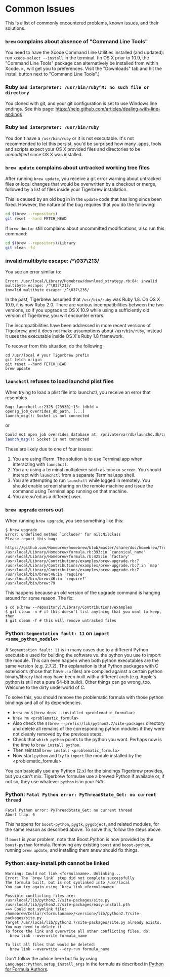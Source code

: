 # Common Issues
This is a list of commonly encountered problems, known issues, and their solutions.

### `brew` complains about absence of "Command Line Tools"
You need to have the Xcode Command Line Utilities installed (and updated): run `xcode-select --install` in the terminal.
(In OS X prior to 10.9, the "Command Line Tools" package can alternatively be installed from within Xcode. `⌘,` will get you to preferences. Visit the "Downloads" tab and hit the install button next to "Command Line Tools".)

### Ruby `bad interpreter: /usr/bin/ruby^M: no such file or directory`
You cloned with git, and your git configuration is set to use Windows line endings. See this page: https://help.github.com/articles/dealing-with-line-endings


### Ruby `bad interpreter: /usr/bin/ruby`
You don't have a `/usr/bin/ruby` or it is not executable. It's not recommended to let this persist, you'd be surprised how many .apps, tools and scripts expect your OS X provided files and directories to be *unmodified* since OS X was installed.

### `brew update` complains about untracked working tree files
After running `brew update`, you receive a git error warning about untracked files or local changes that would be overwritten by a checkout or merge, followed by a list of files inside your Tigerbrew installation.

This is caused by an old bug in in the `update` code that has long since been fixed. However, the nature of the bug requires that you do the following:

```bash
cd $(brew --repository)
git reset --hard FETCH_HEAD
```
If `brew doctor` still complains about uncommitted modifications, also run this command:
```bash
cd $(brew --repository)/Library
git clean -fd
```

### invalid multibyte escape: /^\037\213/

You see an error similar to:

```
Error: /usr/local/Library/Homebrew/download_strategy.rb:84: invalid multibyte escape: /^\037\213/
invalid multibyte escape: /^\037\235/
```

In the past, Tigerbrew assumed that `/usr/bin/ruby` was Ruby 1.8. On OS X 10.9, it is now Ruby 2.0. There are various incompatibilities between the two versions, so if you upgrade to OS X 10.9 while using a sufficiently old version of Tigerbrew, you will encounter errors.

The incompatibilities have been addressed in more recent versions of Tigerbrew, and it does not make assumptions about `/usr/bin/ruby`, instead it uses the executable inside OS X's Ruby 1.8 framework.

To recover from this situation, do the following:

```
cd /usr/local # your Tigerbrew prefix
git fetch origin
git reset --hard FETCH_HEAD
brew update
```

### `launchctl` refuses to load launchd plist files
When trying to load a plist file into launchctl, you receive an error that resembles

```
Bug: launchctl.c:2325 (23930):13: (dbfd = open(g_job_overrides_db_path, [...]
launch_msg(): Socket is not connected
```
or

```bash
Could not open job overrides database at: /private/var/db/launchd.db/com.apple.launchd/overrides.plist: 13: Permission denied
launch_msg(): Socket is not connected
```

These are likely due to one of four issues:

1. You are using iTerm. The solution is to use Terminal.app when interacting with `launchctl`.
2. You are using a terminal multiplexer such as `tmux` or `screen`. You should interact with `launchctl` from a separate Terminal.app shell.
3. You are attempting to run `launchctl` while logged in remotely.  You should enable screen sharing on the remote machine and issue the command using Terminal.app running on that machine.
4. You are su'ed as a different user.

### `brew upgrade` errors out
When running `brew upgrade`, you see something like this:
```text
$ brew upgrade
Error: undefined method `include?' for nil:NilClass
Please report this bug:
    https://github.com/Homebrew/homebrew/blob/master/share/doc/homebrew/Troubleshooting.md
/usr/local/Library/Homebrew/formula.rb:393:in `canonical_name'
/usr/local/Library/Homebrew/formula.rb:425:in `factory'
/usr/local/Library/Contributions/examples/brew-upgrade.rb:7
/usr/local/Library/Contributions/examples/brew-upgrade.rb:7:in `map'
/usr/local/Library/Contributions/examples/brew-upgrade.rb:7
/usr/local/bin/brew:46:in `require'
/usr/local/bin/brew:46:in `require?'
/usr/local/bin/brew:79
```

This happens because an old version of the upgrade command is hanging around for some reason. The fix:

```
$ cd $(brew --repository)/Library/Contributions/examples
$ git clean -n # if this doesn't list anything that you want to keep, then
$ git clean -f # this will remove untracked files
```

### Python: `Segmentation fault: 11` on `import <some_python_module>`

A `Segmentation fault: 11` is in many cases due to a different Python
executable used for building the software vs. the python you use to import the
module.  This can even happen when both python executables are the same version
(e.g. 2.7.2). The explanation is that Python packages with C extensions (those
that have `.so` files) are compiled against a certain python binary/library that
may have been built with a different arch (e.g. Apple's python is still not a
pure 64-bit build). Other things can go wrong, too. Welcome to the dirty
underworld of C.

To solve this, you should remove the problematic formula with those python
bindings and all of its dependencies.

  - `brew rm $(brew deps --installed <problematic_formula>)`
  - `brew rm <problematic_formula>`
  - Also check the `$(brew --prefix)/lib/python2.7/site-packages` directory and
    delete all remains of the corresponding python modules if they were not
    cleanly removed by the previous steps.
  - Check that `which python` points to the python you want. Perhaps now is the
    time to `brew install python`.
  - Then reinstall `brew install <problematic_formula>`
  - Now start `python` and try to `import` the module installed by the
    \<problematic_formula\>

You can basically use any Python (2.x) for the bindings Tigerbrew provides, but
you can't mix.  Tigerbrew formulae use a brewed Python if available or, if not
so, they use whatever `python` is in your `PATH`.

### Python: `Fatal Python error: PyThreadState_Get: no current thread`

```
Fatal Python error: PyThreadState_Get: no current thread
Abort trap: 6
```

This happens for `boost-python`, `pygtk`, `pygobject`, and related modules,
for the same reason as described above. To solve this, follow the steps above.

If `boost` is your problem, note that Boost.Python is now provided by the
`boost-python` formula. Removing any existing `boost` and `boost-python`,
running `brew update`, and installing them anew should fix things.

### Python: easy-install.pth cannot be linked
```
Warning: Could not link <formulaname>. Unlinking...
Error: The `brew link` step did not complete successfully
The formula built, but is not symlinked into /usr/local
You can try again using `brew link <formulaname>'

Possible conflicting files are:
/usr/local/lib/python2.7/site-packages/site.py
/usr/local/lib/python2.7/site-packages/easy-install.pth
==> Could not symlink file: /homebrew/Cellar/<formulaname>/<version>/lib/python2.7/site-packages/site.py
Target /usr/local/lib/python2.7/site-packages/site.py already exists. You may need to delete it.
To force the link and overwrite all other conflicting files, do:
  brew link --overwrite formula_name

To list all files that would be deleted:
  brew link --overwrite --dry-run formula_name
```

Don't follow the advice here but fix by using
`Language::Python.setup_install_args` in the formula as described in
[Python for Formula Authors](Python-for-Formula-Authors.md).
